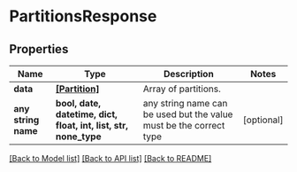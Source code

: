 # PartitionsResponse


## Properties
Name | Type | Description | Notes
------------ | ------------- | ------------- | -------------
**data** | [**[Partition]**](Partition.md) | Array of partitions. | 
**any string name** | **bool, date, datetime, dict, float, int, list, str, none_type** | any string name can be used but the value must be the correct type | [optional]

[[Back to Model list]](../README.md#documentation-for-models) [[Back to API list]](../README.md#documentation-for-api-endpoints) [[Back to README]](../README.md)


